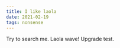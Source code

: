 ```yaml
---
title: I like laola
date: 2021-02-19
tags: nonsense
---
```


Try to search me. Laola wave! Upgrade test.